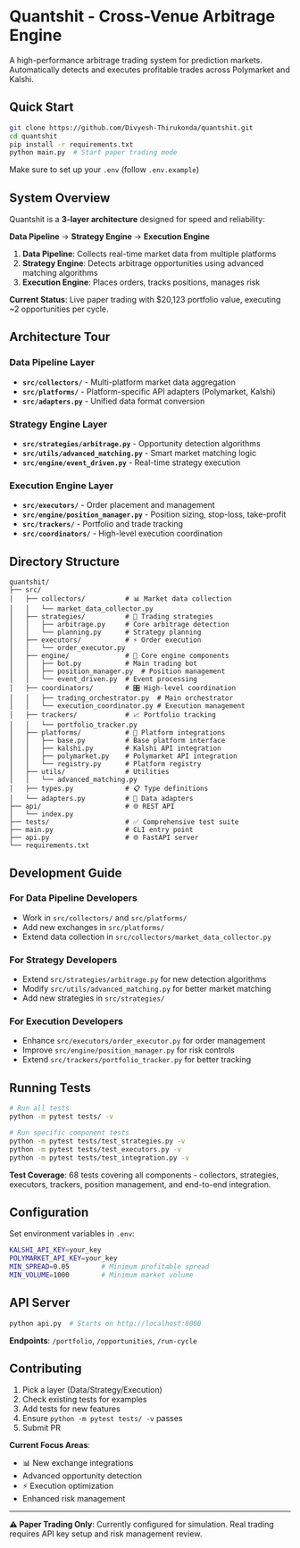 # Quantshit - Cross-Venue Arbitrage Engine

A high-performance arbitrage trading system for prediction markets. Automatically detects and executes profitable trades across Polymarket and Kalshi.

## Quick Start

```bash
git clone https://github.com/Divyesh-Thirukonda/quantshit.git
cd quantshit
pip install -r requirements.txt
python main.py  # Start paper trading mode
```

Make sure to set up your `.env` (follow `.env.example`)

## System Overview

Quantshit is a **3-layer architecture** designed for speed and reliability:

**Data Pipeline** → **Strategy Engine** → **Execution Engine**

1. **Data Pipeline**: Collects real-time market data from multiple platforms
2. **Strategy Engine**: Detects arbitrage opportunities using advanced matching algorithms  
3. **Execution Engine**: Places orders, tracks positions, manages risk

**Current Status**: Live paper trading with $20,123 portfolio value, executing ~2 opportunities per cycle.

## Architecture Tour

### Data Pipeline Layer
- **`src/collectors/`** - Multi-platform market data aggregation
- **`src/platforms/`** - Platform-specific API adapters (Polymarket, Kalshi)
- **`src/adapters.py`** - Unified data format conversion

### Strategy Engine Layer  
- **`src/strategies/arbitrage.py`** - Opportunity detection algorithms
- **`src/utils/advanced_matching.py`** - Smart market matching logic
- **`src/engine/event_driven.py`** - Real-time strategy execution

### Execution Engine Layer
- **`src/executors/`** - Order placement and management
- **`src/engine/position_manager.py`** - Position sizing, stop-loss, take-profit
- **`src/trackers/`** - Portfolio and trade tracking
- **`src/coordinators/`** - High-level execution coordination

## Directory Structure

```
quantshit/
├── src/
│   ├── collectors/          # 📊 Market data collection
│   │   └── market_data_collector.py
│   ├── strategies/          # 🎯 Trading strategies  
│   │   ├── arbitrage.py     # Core arbitrage detection
│   │   └── planning.py      # Strategy planning
│   ├── executors/           # ⚡ Order execution
│   │   └── order_executor.py
│   ├── engine/              # 🔧 Core engine components
│   │   ├── bot.py           # Main trading bot
│   │   ├── position_manager.py  # Position management
│   │   └── event_driven.py  # Event processing
│   ├── coordinators/        # 🎛️ High-level coordination
│   │   ├── trading_orchestrator.py  # Main orchestrator
│   │   └── execution_coordinator.py # Execution management
│   ├── trackers/            # 📈 Portfolio tracking
│   │   └── portfolio_tracker.py
│   ├── platforms/           # 🔌 Platform integrations
│   │   ├── base.py          # Base platform interface
│   │   ├── kalshi.py        # Kalshi API integration
│   │   ├── polymarket.py    # Polymarket API integration
│   │   └── registry.py      # Platform registry
│   ├── utils/               # Utilities
│   │   └── advanced_matching.py
│   ├── types.py             # 📋 Type definitions
│   └── adapters.py          # 🔄 Data adapters
├── api/                     # 🌐 REST API
│   └── index.py
├── tests/                   # ✅ Comprehensive test suite
├── main.py                  # CLI entry point
├── api.py                   # 🌐 FastAPI server
└── requirements.txt
```

## Development Guide

### For Data Pipeline Developers
- Work in `src/collectors/` and `src/platforms/`
- Add new exchanges in `src/platforms/`
- Extend data collection in `src/collectors/market_data_collector.py`

### For Strategy Developers  
- Extend `src/strategies/arbitrage.py` for new detection algorithms
- Modify `src/utils/advanced_matching.py` for better market matching
- Add new strategies in `src/strategies/`

### For Execution Developers
- Enhance `src/executors/order_executor.py` for order management
- Improve `src/engine/position_manager.py` for risk controls
- Extend `src/trackers/portfolio_tracker.py` for better tracking

## Running Tests

```bash
# Run all tests
python -m pytest tests/ -v

# Run specific component tests  
python -m pytest tests/test_strategies.py -v
python -m pytest tests/test_executors.py -v
python -m pytest tests/test_integration.py -v
```

**Test Coverage**: 68 tests covering all components - collectors, strategies, executors, trackers, position management, and end-to-end integration.

## Configuration

Set environment variables in `.env`:
```bash
KALSHI_API_KEY=your_key
POLYMARKET_API_KEY=your_key  
MIN_SPREAD=0.05        # Minimum profitable spread
MIN_VOLUME=1000        # Minimum market volume
```

## API Server

```bash
python api.py  # Starts on http://localhost:8000
```

**Endpoints**: `/portfolio`, `/opportunities`, `/run-cycle`

## Contributing

1. Pick a layer (Data/Strategy/Execution)
2. Check existing tests for examples
3. Add tests for new features
4. Ensure `python -m pytest tests/ -v` passes
5. Submit PR

**Current Focus Areas**: 
- 📊 New exchange integrations
- Advanced opportunity detection  
- ⚡ Execution optimization
- Enhanced risk management

---
**⚠️ Paper Trading Only**: Currently configured for simulation. Real trading requires API key setup and risk management review.
